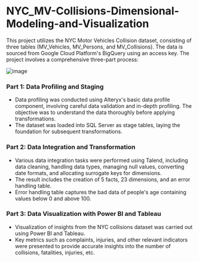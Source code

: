 # NYC_MV-Collisions-Dimensional-Modeling-and-Visualization

This project utilizes the NYC Motor Vehicles Collision dataset, consisting of three tables (MV_Vehicles, MV_Persons, and MV_Collisions). The data is sourced from Google Cloud Platform's BigQuery using an access key. The project involves a comprehensive three-part process:

![image](https://github.com/shubhamidekar/NYC_MV-Collisions-Dimensional-Modeling-and-Visualization/assets/114885651/f63dc26a-3537-4a9a-b9ca-868af9692c64)

### Part 1: Data Profiling and Staging
- Data profiling was conducted using Alteryx's basic data profile component, involving careful data validation and in-depth profiling. The objective was to understand the data thoroughly before applying transformations.
- The dataset was loaded into SQL Server as stage tables, laying the foundation for subsequent transformations.

### Part 2: Data Integration and Transformation
- Various data integration tasks were performed using Talend, including data cleaning, handling data types, managing null values, converting date formats, and allocating surrogate keys for dimensions.
- The result includes the creation of 5 facts, 23 dimensions, and an error handling table.
- Error handling table captures the bad data of people's age containing values below 0 and above 100.

### Part 3: Data Visualization with Power BI and Tableau
- Visualization of insights from the NYC collisions dataset was carried out using Power BI and Tableau.
- Key metrics such as complaints, injuries, and other relevant indicators were presented to provide accurate insights into the number of collisions, fatalities, injuries, etc.
